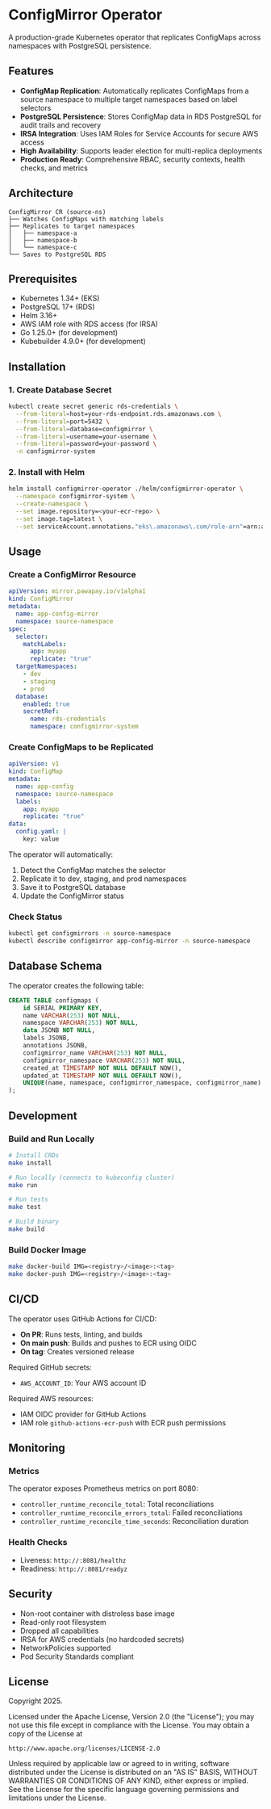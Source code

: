 # ConfigMirror Operator

A production-grade Kubernetes operator that replicates ConfigMaps across namespaces with PostgreSQL persistence.

## Features

- **ConfigMap Replication**: Automatically replicates ConfigMaps from a source namespace to multiple target namespaces based on label selectors
- **PostgreSQL Persistence**: Stores ConfigMap data in RDS PostgreSQL for audit trails and recovery
- **IRSA Integration**: Uses IAM Roles for Service Accounts for secure AWS access
- **High Availability**: Supports leader election for multi-replica deployments
- **Production Ready**: Comprehensive RBAC, security contexts, health checks, and metrics

## Architecture

```
ConfigMirror CR (source-ns)
├── Watches ConfigMaps with matching labels
├── Replicates to target namespaces
│   ├── namespace-a
│   ├── namespace-b
│   └── namespace-c
└── Saves to PostgreSQL RDS
```

## Prerequisites

- Kubernetes 1.34+ (EKS)
- PostgreSQL 17+ (RDS)
- Helm 3.16+
- AWS IAM role with RDS access (for IRSA)
- Go 1.25.0+ (for development)
- Kubebuilder 4.9.0+ (for development)

## Installation

### 1. Create Database Secret

```bash
kubectl create secret generic rds-credentials \
  --from-literal=host=your-rds-endpoint.rds.amazonaws.com \
  --from-literal=port=5432 \
  --from-literal=database=configmirror \
  --from-literal=username=your-username \
  --from-literal=password=your-password \
  -n configmirror-system
```

### 2. Install with Helm

```bash
helm install configmirror-operator ./helm/configmirror-operator \
  --namespace configmirror-system \
  --create-namespace \
  --set image.repository=<your-ecr-repo> \
  --set image.tag=latest \
  --set serviceAccount.annotations."eks\.amazonaws\.com/role-arn"=arn:aws:iam::ACCOUNT_ID:role/configmirror-operator
```

## Usage

### Create a ConfigMirror Resource

```yaml
apiVersion: mirror.pawapay.io/v1alpha1
kind: ConfigMirror
metadata:
  name: app-config-mirror
  namespace: source-namespace
spec:
  selector:
    matchLabels:
      app: myapp
      replicate: "true"
  targetNamespaces:
    - dev
    - staging
    - prod
  database:
    enabled: true
    secretRef:
      name: rds-credentials
      namespace: configmirror-system
```

### Create ConfigMaps to be Replicated

```yaml
apiVersion: v1
kind: ConfigMap
metadata:
  name: app-config
  namespace: source-namespace
  labels:
    app: myapp
    replicate: "true"
data:
  config.yaml: |
    key: value
```

The operator will automatically:
1. Detect the ConfigMap matches the selector
2. Replicate it to dev, staging, and prod namespaces
3. Save it to PostgreSQL database
4. Update the ConfigMirror status

### Check Status

```bash
kubectl get configmirrors -n source-namespace
kubectl describe configmirror app-config-mirror -n source-namespace
```

## Database Schema

The operator creates the following table:

```sql
CREATE TABLE configmaps (
    id SERIAL PRIMARY KEY,
    name VARCHAR(253) NOT NULL,
    namespace VARCHAR(253) NOT NULL,
    data JSONB NOT NULL,
    labels JSONB,
    annotations JSONB,
    configmirror_name VARCHAR(253) NOT NULL,
    configmirror_namespace VARCHAR(253) NOT NULL,
    created_at TIMESTAMP NOT NULL DEFAULT NOW(),
    updated_at TIMESTAMP NOT NULL DEFAULT NOW(),
    UNIQUE(name, namespace, configmirror_namespace, configmirror_name)
);
```

## Development

### Build and Run Locally

```bash
# Install CRDs
make install

# Run locally (connects to kubeconfig cluster)
make run

# Run tests
make test

# Build binary
make build
```

### Build Docker Image

```bash
make docker-build IMG=<registry>/<image>:<tag>
make docker-push IMG=<registry>/<image>:<tag>
```

## CI/CD

The operator uses GitHub Actions for CI/CD:

- **On PR**: Runs tests, linting, and builds
- **On main push**: Builds and pushes to ECR using OIDC
- **On tag**: Creates versioned release

Required GitHub secrets:
- `AWS_ACCOUNT_ID`: Your AWS account ID

Required AWS resources:
- IAM OIDC provider for GitHub Actions
- IAM role `github-actions-ecr-push` with ECR push permissions

## Monitoring

### Metrics

The operator exposes Prometheus metrics on port 8080:

- `controller_runtime_reconcile_total`: Total reconciliations
- `controller_runtime_reconcile_errors_total`: Failed reconciliations
- `controller_runtime_reconcile_time_seconds`: Reconciliation duration

### Health Checks

- Liveness: `http://:8081/healthz`
- Readiness: `http://:8081/readyz`

## Security

- Non-root container with distroless base image
- Read-only root filesystem
- Dropped all capabilities
- IRSA for AWS credentials (no hardcoded secrets)
- NetworkPolicies supported
- Pod Security Standards compliant

## License

Copyright 2025.

Licensed under the Apache License, Version 2.0 (the "License");
you may not use this file except in compliance with the License.
You may obtain a copy of the License at

    http://www.apache.org/licenses/LICENSE-2.0

Unless required by applicable law or agreed to in writing, software
distributed under the License is distributed on an "AS IS" BASIS,
WITHOUT WARRANTIES OR CONDITIONS OF ANY KIND, either express or implied.
See the License for the specific language governing permissions and
limitations under the License.


